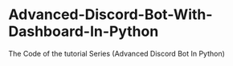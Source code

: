 # Advanced-Discord-Bot-With-Dashboard-In-Python
The Code of the tutorial Series (Advanced Discord Bot In Python) 
